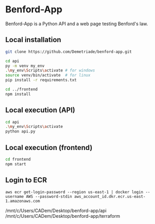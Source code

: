 # Benford-App

Benford-App is a Python API and a web page testing Benford's law.

## Local installation

```bash
git clone https://github.com/Demetriade/benford-app.git

cd api
py -m venv my_env
.\my_env\Scripts\activate # for windows
source venv/bin/activate  # for linux
pip install -r requirements.txt

cd ../frontend
npm install
```

## Local execution (API)

```bash
cd api
.\my_env\Scripts\activate
python api.py
```

## Local execution (frontend)

```bash
cd frontend
npm start
```

## Login to ECR

`aws ecr get-login-password --region us-east-1 | docker login --username AWS --password-stdin aws_account_id.dkr.ecr.us-east-1.amazonaws.com`

/mnt/c/Users/CADem/Desktop/benford-app/api /mnt/c/Users/CADem/Desktop/benford-app/terraform